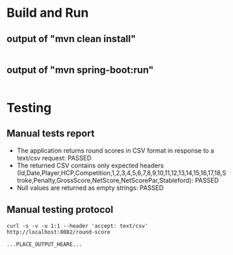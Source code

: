 # Build and Run

## output of "mvn clean install"

```
```

## output of "mvn spring-boot:run"

```
```

# Testing

## Manual tests report

- The application returns round scores in CSV format in response to a text/csv request: PASSED
- The returned CSV contains only expected headers (Id,Date,Player,HCP,Competition,1,2,3,4,5,6,7,8,9,10,11,12,13,14,15,16,17,18,Stroke,Penalty,GrossScore,NetScore,NetScorePar,Stableford): PASSED
- Null values are returned as empty strings: PASSED

## Manual testing protocol

```
curl -s -v -u 1:1 --header 'accept: text/csv' http://localhost:8082/round-score

...PLACE_OUTPUT_HEARE...
```